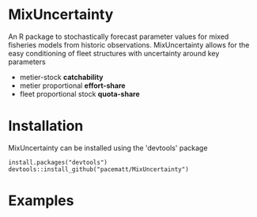 # MixUncertainty
An R package to stochastically forecast parameter values for mixed fisheries models from historic observations. MixUncertainty allows for the easy conditioning of fleet structures with uncertainty around key parameters

- metier-stock **catchability**
- metier proportional **effort-share**
- fleet proportional stock **quota-share**

# Installation
MixUncertainty can be installed using the 'devtools' package

```{r}
install.packages("devtools")
devtools::install_github("pacematt/MixUncertainty")
```

# Examples
